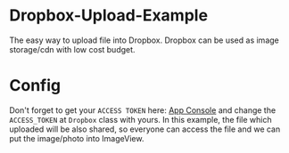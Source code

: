 # Dropbox-Upload-Example
The easy way to upload file into Dropbox. Dropbox can be used as image storage/cdn with low cost budget.

# Config
Don't forget to get your ```ACCESS TOKEN``` here: [App Console](https://www.dropbox.com/developers/apps) and change the ```ACCESS_TOKEN``` at ```Dropbox``` class with yours. 
In this example, the file which uploaded will be also shared, so everyone can access the file and we can put the image/photo into ImageView.

